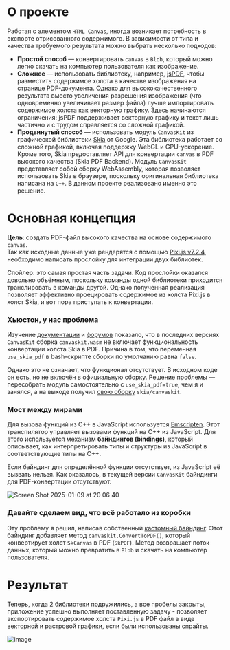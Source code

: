 
# О проекте

Работая с элементом `HTML Canvas`, иногда возникает потребность в экспорте отрисованного содержимого. В зависимости от типа и качества требуемого результата можно выбрать несколько подходов:

- **Простой способ** — конвертировать `canvas` в `Blob`, который можно легко скачать на компьютер пользователя как изображение.  
- **Сложнее** — использовать библиотеку, например, [jsPDF](https://github.com/parallax/jsPDF), чтобы разместить содержимое холста в качестве изображения на странице PDF-документа. Однако для высококачественного результата вместо увеличения разрешения изображения (что одновременно увеличивает размер файла) лучше импортировать содержимое холста как векторную графику. Здесь начинаются ограничения: jsPDF поддерживает векторную графику и текст лишь частично и с трудом справляется со сложной графикой.  
- **Продвинутый способ** — использовать модуль `CanvasKit` из графической библиотеки [Skia](https://github.com/google/skia) от Google. Эта библиотека работает со сложной графикой, включая поддержку WebGL и GPU-ускорение. Кроме того, Skia предоставляет API для конвертации `canvas` в PDF высокого качества (Skia PDF Backend). Модуль `CanvasKit` представляет собой сборку WebAssembly, которая позволяет использовать Skia в браузере, поскольку оригинальная библиотека написана на `C++`. В данном проекте реализовано именно это решение.

# Основная концепция

**Цель**: создать PDF-файл высокого качества на основе содержимого `canvas`.  
Так как исходные данные уже рендерятся с помощью [Pixi.js v7.2.4](https://www.npmjs.com/package/pixi.js-legacy/v/7.2.4), необходимо написать прослойку для интеграции двух библиотек.

Спойлер: это самая простая часть задачи. Код прослойки оказался довольно объёмным, поскольку команды одной библиотеки приходится транслировать в команды другой. Однако полученная реализация позволяет эффективно проецировать содержимое из холста Pixi.js в холст Skia, и вот пора приступать к конвертации.

### Хьюстон, у нас проблема

Изучение [документации](https://skia.org/docs/) и [форумов](https://groups.google.com/g/skia-discuss/c/SzTGfl_rQdI/m/QBv4tENHAgAJ) показало, что в последних версиях `CanvasKit` сборка `canvaskit.wasm` не включает функциональность конвертации холста Skia в PDF. Причина в том, что переменная `use_skia_pdf` в bash-скрипте сборки по умолчанию равна `false`.

Однако это не означает, что функционал отсутствует. В исходном коде он есть, но не включён в официальную сборку. Решение проблемы — пересобрать модуль самостоятельно с `use_skia_pdf=true`, чем я и занялся, а на выходе получил [свою сборку](https://github.com/theManAndHisShadow/skia-browser-pdf/tree/main) `skia/canvaskit`.

### Мост между мирами

Для вызова функций из C++ в JavaScript используется [Emscripten](https://github.com/emscripten-core/emscripten). Этот транспилятор управляет вызовами функций на C++ из JavaScript. Для этого используется механизм **байндингов (bindings)**, который описывает, как интерпретировать типы и структуры из JavaScript в соответствующие типы на C++.

Если байндинг для определённой функции отсутствует, из JavaScript её вызвать нельзя. Как оказалось, в текущей версии `CanvasKit` байндинги для PDF-конвертации отсутствуют.

![Screen Shot 2025-01-09 at 20 06 40](https://github.com/user-attachments/assets/9d0205fa-f2ff-4299-87e3-4eb6827b4a81)




### Давайте сделаем вид, что всё работало из коробки

Эту проблему я решил, написав собственный [кастомный байндинг](https://github.com/theManAndHisShadow/skia-browser-pdf/blob/main/modules/canvaskit/canvaskit_extended_bindings.cpp). Этот байндинг добавляет метод `canvaskit.ConvertToPDF()`, который конвертирует холст `SkCanvas` в PDF (`SkPDF`). Метод возвращает поток данных, который можно превратить в `Blob` и скачать на компьютер пользователя.

# Результат
Теперь, когда 2 библиотеки подружились, а все пробелы закрыты, приложение успешно выполняет поставленную задачу - позволяет экспортировать содержимое холста `Pixi.js` в PDF файл в виде векторной и растровой графики, если были использованы спрайты.

![image](https://github.com/user-attachments/assets/f661f224-4137-414e-af69-6f0b0302c7bb)
